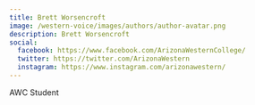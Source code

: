 ```yaml
---
title: Brett Worsencroft
image: /western-voice/images/authors/author-avatar.png
description: Brett Worsencroft
social:
  facebook: https://www.facebook.com/ArizonaWesternCollege/
  twitter: https://twitter.com/ArizonaWestern
  instagram: https://www.instagram.com/arizonawestern/
---
```


AWC Student